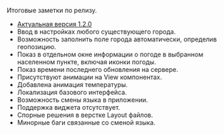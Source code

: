 Итоговые заметки по релизу.
- [Актуальная версия 1.2.0](https://gitlab.com/drbprjcts_java/weatherapp/tree/release)
- Ввод в настройках любого существующего города.
- Возможность заполнить поле города автоматически, определив геопозицию.
- Показ в отдельном окне информации о погоде в выбранном населенном пункте, включая иконки погоды.
- Показ времени последнего обновления на сервере.
- Присутствуют анимации на View компонентах.
- Добавлена анимация температуры.
- Локализация базового интерфейса.
- Возможность смены языка в приложении.
- Поддержка виджета отсутствует.
- Спорные решения в верстке Layout файлов.
- Минорные баги связанные со сменой языка.